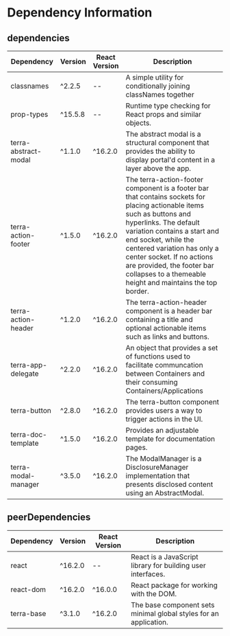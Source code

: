 # Dependency Information

## dependencies
| Dependency | Version | React Version | Description |
|-|-|-|-|
| classnames | ^2.2.5 | -- | A simple utility for conditionally joining classNames together |
| prop-types | ^15.5.8 | -- | Runtime type checking for React props and similar objects. |
| terra-abstract-modal | ^1.1.0 | ^16.2.0 | The abstract modal is a structural component that provides the ability to display portal'd content in a layer above the app. |
| terra-action-footer | ^1.5.0 | ^16.2.0 | The terra-action-footer component is a footer bar that contains sockets for placing actionable items such as buttons and hyperlinks. The default variation contains a start and end socket, while the centered variation has only a center socket. If no actions are provided, the footer bar collapses to a themeable height and maintains the top border. |
| terra-action-header | ^1.2.0 | ^16.2.0 | The terra-action-header component is a header bar containing a title and optional actionable items such as links and buttons. |
| terra-app-delegate | ^2.2.0 | ^16.2.0 | An object that provides a set of functions used to facilitate communcation between Containers and their consuming Containers/Applications |
| terra-button | ^2.8.0 | ^16.2.0 | The terra-button component provides users a way to trigger actions in the UI. |
| terra-doc-template | ^1.5.0 | ^16.2.0 | Provides an adjustable template for documentation pages. |
| terra-modal-manager | ^3.5.0 | ^16.2.0 | The ModalManager is a DisclosureManager implementation that presents disclosed content using an AbstractModal. |

## peerDependencies
| Dependency | Version | React Version | Description |
|-|-|-|-|
| react | ^16.2.0 | -- | React is a JavaScript library for building user interfaces. |
| react-dom | ^16.2.0 | ^16.0.0 | React package for working with the DOM. |
| terra-base | ^3.1.0 | ^16.2.0 | The base component sets minimal global styles for an application. |
